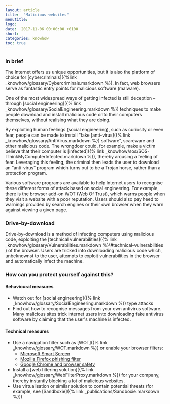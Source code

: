 ```yaml
---
layout: article
title:  "Malicious websites"
menutitle:
logo:
date:  2017-11-06 00:00:00 +0100
short:
categories: knowhow
toc: true
---
```

<h3 class="titre-page" id-"in-brief">In brief</h3>
The Internet offers us unique opportunities, but it is also the platform of choice for [cybercriminals]({%link _knowhow/glossary/Cybercriminals.markdown %}). In fact, web browsers serve as fantastic entry points for malicious software (malware).

One of the most widespread ways of getting infected is still deception – through [social engineering]({% link _knowhow/glossary/SocialEngineering.markdown %}) techniques to make people download and install malicious code onto their computers themselves, without realising what they are doing.

By exploiting human feelings (social engineering), such as curiosity or even fear, people can be made to install “fake [anti-virus]({% link _knowhow/glossary/AntiVirus.markdown %}) software”, scareware and other malicious code. The wrongdoer could, for example, make a victim believe that their computer is [infected]({% link _knowhow/sos/SOS-IThinkMyComputerInfected.markdown %}), thereby arousing a feeling of fear. Leveraging this feeling, the criminal then leads the user to download an “anti-virus” program which turns out to be a Trojan horse, rather than a protection program.

Various software programs are available to help Internet users to recognise these different forms of attack based on social engineering. For example, there is the browser add-on WOT (Web Of Trust), which warns people when they visit a website with a poor reputation. Users should also pay heed to warnings provided by search engines or their own browser when they warn against viewing a given page.

<h3 class="titre-page" id-"in-brief">Drive-by-download</h3>
Drive-by-download is a method of infecting computers using malicious code, exploiting the [technical vulnerabilities]({% link _knowhow/glossary/Vulnerabilities.markdown %}\#technical-vulnerabilities ) of the browser. Users are tricked into downloading malicious code which, unbeknownst to the user, attempts to exploit vulnerabilities in the browser and automatically infect the machine.

<h3 class="titre-page" id-"in-brief">How can you protect yourself against this?</h3>

#### Behavioural measures

* Watch out for [social engineering]({% link _knowhow/glossary/SocialEngineering.markdown %}) type attacks
* Find out how to recognise messages from your own antivirus software. Many malicious sites trick internet users into downloading fake antivirus software by claiming that the user's machine is infected.

#### Technical measures
* Use a navigation filter such as [WOT]({% link _knowhow/glossary/WOT.markdown %}) or enable your browser filters:
  * [Microsoft Smart Screen](https://www.microsoft.com/en-us/security/default.aspx)
  * [Mozilla Firefox phishing filter](https://support.mozilla.org/en-US/kb/how-does-phishing-and-malware-protection-work)
  * [Google Chrome and browser safety](https://support.google.com/chrome/answer/114836?hl=fr&ref_topic=7437824)
* Install a [web filtering solution]({% link _knowhow/glossary/WebFilterProxy.markdown %}) for your company, thereby instantly blocking a lot of malicious websites.
* Use virtualisation or similar solution to contain potential threats (for example, see [Sandboxie]({% link _publications/Sandboxie.markdown %}))
